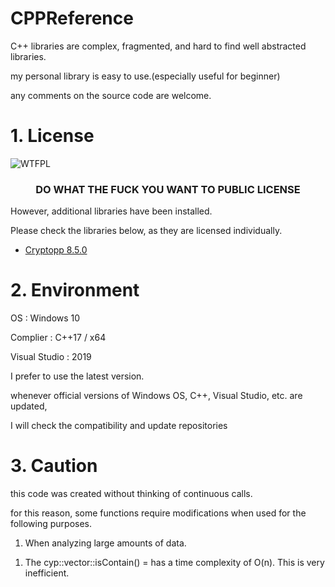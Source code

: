 # CPPReference

C++ libraries are complex, fragmented, and hard to find well abstracted libraries.

my personal library is easy to use.(especially useful for beginner)

any comments on the source code are welcome.


# 1. License

![WTFPL](https://i.imgur.com/nAsQFRo.png) 

<h3 align="center">DO WHAT THE FUCK YOU WANT TO PUBLIC LICENSE</h1>

However, additional libraries have been installed.

Please check the libraries below, as they are licensed individually.

- [Cryptopp 8.5.0](https://github.com/weidai11/cryptopp)

# 2. Environment


OS : Windows 10

Complier : C++17 / x64

Visual Studio : 2019


I prefer to use the latest version.

whenever official versions of Windows OS, C++, Visual Studio, etc. are updated,

I will check the compatibility and update repositories

# 3. Caution

this code was created without thinking of continuous calls.

for this reason, some functions require modifications when used for the following purposes.

1. When analyzing large amounts of data.

1) The cyp::vector::isContain() = has a time complexity of O(n). This is very inefficient.
